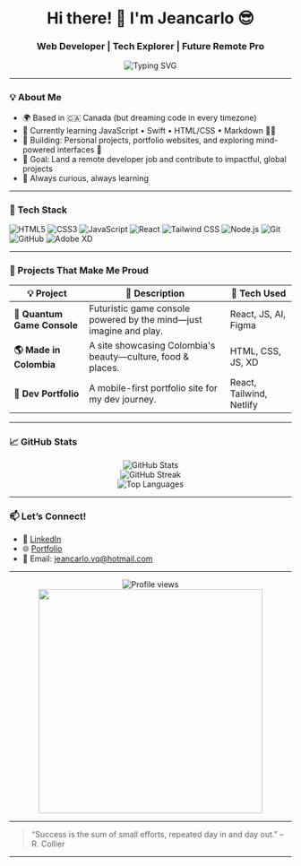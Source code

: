 <h1 align="center">Hi there! 👋 I'm Jeancarlo 😎 </h1>
<h3 align="center">Web Developer | Tech Explorer | Future Remote Pro</h3>

<p align="center">
  <img src="https://readme-typing-svg.demolab.com?font=Fira+Code&weight=600&size=22&pause=1000&color=00F7FF&center=true&vCenter=true&width=440&lines=Building+cool+web+projects...;Learning+every+day!;Let%E2%80%99s+connect+%F0%9F%91%8D" alt="Typing SVG" />
</p>

---

### 💡 About Me

- 🌍 Based in 🇨🇦 Canada (but dreaming code in every timezone)
- 🌱 Currently learning JavaScript • Swift • HTML/CSS • Markdown 👨‍💻
- 🔭 Building: Personal projects, portfolio websites, and exploring mind-powered interfaces 🤯
- 🎯 Goal: Land a remote developer job and contribute to impactful, global projects
- 🧠 Always curious, always learning

---

### 🧰 Tech Stack

![HTML5](https://img.shields.io/badge/-HTML5-E34F26?style=flat&logo=html5&logoColor=white)
![CSS3](https://img.shields.io/badge/-CSS3-1572B6?style=flat&logo=css3)
![JavaScript](https://img.shields.io/badge/-JavaScript-F7DF1E?style=flat&logo=javascript&logoColor=000)
![React](https://img.shields.io/badge/-React-61DAFB?style=flat&logo=react)
![Tailwind CSS](https://img.shields.io/badge/-Tailwind-38B2AC?style=flat&logo=tailwind-css)
![Node.js](https://img.shields.io/badge/-Node.js-339933?style=flat&logo=node.js)
![Git](https://img.shields.io/badge/-Git-F05032?style=flat&logo=git)
![GitHub](https://img.shields.io/badge/-GitHub-181717?style=flat&logo=github)
![Adobe XD](https://img.shields.io/badge/-AdobeXD-FF61F6?style=flat&logo=adobe-xd)

---

### 🧠 Projects That Make Me Proud

| 💡 Project | 🔎 Description | 🔧 Tech Used |
|-----------|----------------|--------------|
| **🧠 Quantum Game Console** | Futuristic game console powered by the mind—just imagine and play. | React, JS, AI, Figma |
| **🌎 Made in Colombia** | A site showcasing Colombia's beauty—culture, food & places. | HTML, CSS, JS, XD |
| **📱 Dev Portfolio** | A mobile-first portfolio site for my dev journey. | React, Tailwind, Netlify |

---

### 📈 GitHub Stats

<p align="center">
  <img src="https://github-readme-stats.vercel.app/api?username=jeanvq&show_icons=true&theme=radical" alt="GitHub Stats" />
  <br />
  <img src="https://github-readme-streak-stats.herokuapp.com/?user=jeanvq&theme=radical" alt="GitHub Streak" />
  <br />
  <img src="https://github-readme-stats.vercel.app/api/top-langs/?username=jeanvq&layout=compact&theme=radical" alt="Top Languages" />
</p>

---

### 📫 Let’s Connect!

- 💼 [LinkedIn](https://www.linkedin.com/in/jeancarlo-ricardo-392b4a365/)  
- 🌐 [Portfolio](https://your-portfolio-link.com)  
- 📧 Email: jeancarlo.vq@hotmail.com  

---

<p align="center">
  <img src="https://komarev.com/ghpvc/?username=jeanvq&label=Profile+Views&color=blueviolet&style=flat" alt="Profile views" />
  <br />
  <img src="https://media.giphy.com/media/qgQUggAC3Pfv687qPC/giphy.gif" width="400" />
</p>

---

> “Success is the sum of small efforts, repeated day in and day out.” – R. Collier

---

